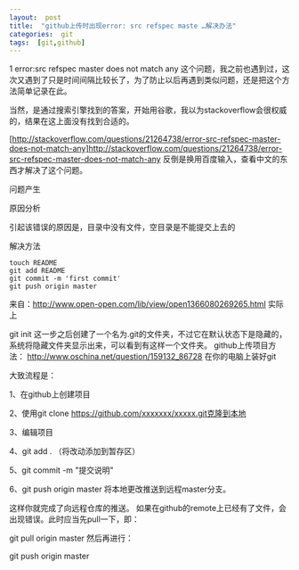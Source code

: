```yaml
---
layout:  post
title:  "github上传时出现error: src refspec maste …解决办法"
categories:  git
tags:  [git,github]
---
```


1 error:src refspec master does not match any
这个问题，我之前也遇到过，这次又遇到了只是时间间隔比较长了，为了防止以后再遇到类似问题，还是把这个方法简单记录在此。

当然，是通过搜索引擎找到的答案，开始用谷歌，我以为stackoverflow会很权威的，结果在这上面没有找到合适的。

[http://stackoverflow.com/questions/21264738/error-src-refspec-master-does-not-match-any]http://stackoverflow.com/questions/21264738/error-src-refspec-master-does-not-match-any
反倒是换用百度输入，查看中文的东西才解决了这个问题。

问题产生

原因分析

引起该错误的原因是，目录中没有文件，空目录是不能提交上去的

解决方法

```git
touch README
git add README 
git commit -m 'first commit'
git push origin master
```

来自：http://www.open-open.com/lib/view/open1366080269265.html
实际上

 git init
这一步之后创建了一个名为.git的文件夹，不过它在默认状态下是隐藏的，系统将隐藏文件夹显示出来，可以看到有这样一个文件夹。
github上传项目方法：
http://www.oschina.net/question/159132_86728
在你的电脑上装好git

大致流程是：

1、在github上创建项目

2、使用git clone https://github.com/xxxxxxx/xxxxx.git克隆到本地

3、编辑项目

4、git add . （将改动添加到暂存区）

5、git commit -m "提交说明"

6、git push origin master 将本地更改推送到远程master分支。

这样你就完成了向远程仓库的推送。
如果在github的remote上已经有了文件，会出现错误。此时应当先pull一下，即：

git pull origin master
然后再进行：

git push origin master
